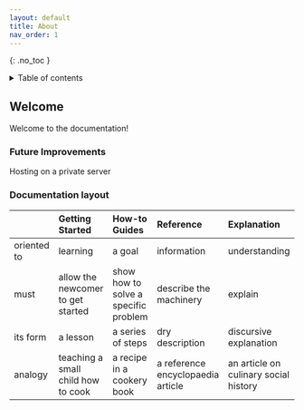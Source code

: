 ```yaml
---
layout: default
title: About
nav_order: 1
---
```


{: .no_toc }
<details close markdown="block">
  <summary>
    Table of contents
  </summary>
  {: .text-delta }
1. TOC
{:toc}
</details>

## Welcome

Welcome to the documentation!

### Future Improvements

Hosting on a private server

### Documentation layout

|               | Getting Started   | How-to Guides      | Reference   | Explanation   |
|:--------------|:------------------|:-------------------|:------------|:--------------|
| oriented to   | learning          | a goal             | information | understanding |
| must          | allow the newcomer to get started      | show how to solve a specific problem  |  describe the machinery  | explain  |
| its form      | a lesson          | a series of steps  | dry description  | discursive explanation  
| analogy       | teaching a small child how to cook | a recipe in a cookery book | a reference encyclopaedia article | an article on culinary social history |
